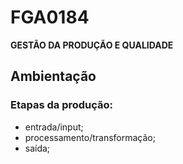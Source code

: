 # FGA0184
**GESTÃO DA PRODUÇÃO E QUALIDADE**

## Ambientação

### Etapas da produção:
- entrada/input; 
- processamento/transformação;
- saída;